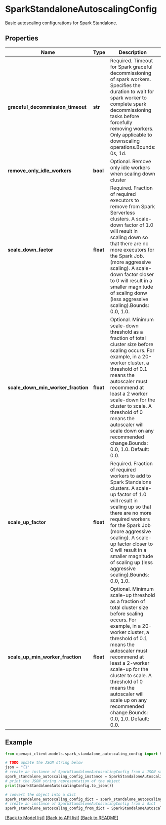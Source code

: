 # SparkStandaloneAutoscalingConfig

Basic autoscaling configurations for Spark Standalone.

## Properties

Name | Type | Description | Notes
------------ | ------------- | ------------- | -------------
**graceful_decommission_timeout** | **str** | Required. Timeout for Spark graceful decommissioning of spark workers. Specifies the duration to wait for spark worker to complete spark decommissioning tasks before forcefully removing workers. Only applicable to downscaling operations.Bounds: 0s, 1d. | [optional] 
**remove_only_idle_workers** | **bool** | Optional. Remove only idle workers when scaling down cluster | [optional] 
**scale_down_factor** | **float** | Required. Fraction of required executors to remove from Spark Serverless clusters. A scale-down factor of 1.0 will result in scaling down so that there are no more executors for the Spark Job.(more aggressive scaling). A scale-down factor closer to 0 will result in a smaller magnitude of scaling donw (less aggressive scaling).Bounds: 0.0, 1.0. | [optional] 
**scale_down_min_worker_fraction** | **float** | Optional. Minimum scale-down threshold as a fraction of total cluster size before scaling occurs. For example, in a 20-worker cluster, a threshold of 0.1 means the autoscaler must recommend at least a 2 worker scale-down for the cluster to scale. A threshold of 0 means the autoscaler will scale down on any recommended change.Bounds: 0.0, 1.0. Default: 0.0. | [optional] 
**scale_up_factor** | **float** | Required. Fraction of required workers to add to Spark Standalone clusters. A scale-up factor of 1.0 will result in scaling up so that there are no more required workers for the Spark Job (more aggressive scaling). A scale-up factor closer to 0 will result in a smaller magnitude of scaling up (less aggressive scaling).Bounds: 0.0, 1.0. | [optional] 
**scale_up_min_worker_fraction** | **float** | Optional. Minimum scale-up threshold as a fraction of total cluster size before scaling occurs. For example, in a 20-worker cluster, a threshold of 0.1 means the autoscaler must recommend at least a 2-worker scale-up for the cluster to scale. A threshold of 0 means the autoscaler will scale up on any recommended change.Bounds: 0.0, 1.0. Default: 0.0. | [optional] 

## Example

```python
from openapi_client.models.spark_standalone_autoscaling_config import SparkStandaloneAutoscalingConfig

# TODO update the JSON string below
json = "{}"
# create an instance of SparkStandaloneAutoscalingConfig from a JSON string
spark_standalone_autoscaling_config_instance = SparkStandaloneAutoscalingConfig.from_json(json)
# print the JSON string representation of the object
print(SparkStandaloneAutoscalingConfig.to_json())

# convert the object into a dict
spark_standalone_autoscaling_config_dict = spark_standalone_autoscaling_config_instance.to_dict()
# create an instance of SparkStandaloneAutoscalingConfig from a dict
spark_standalone_autoscaling_config_from_dict = SparkStandaloneAutoscalingConfig.from_dict(spark_standalone_autoscaling_config_dict)
```
[[Back to Model list]](../README.md#documentation-for-models) [[Back to API list]](../README.md#documentation-for-api-endpoints) [[Back to README]](../README.md)


